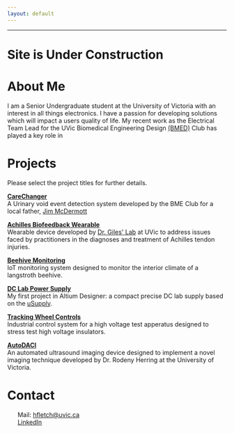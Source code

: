 ```yaml
---
layout: default
---
```

---
# Site is Under Construction
# About Me
I am a Senior Undergraduate student at the University of Victoria with an interest in all things electronics. I have a passion for developing solutions which will impact a users quality of life. My recent work as the Electrical Team Lead for the UVic Biomedical Engineering Design [(BMED)](https://www.uvicbmedesign.com/) Club has played a key role in 

# Projects
Please select the project titles for further details.

[**CareChanger**](./pages/carechanger.html)<br>
A Urinary void event detection system developed by the BME Club for a local father, [Jim McDermott](https://www.timescolonist.com/news/local/dad-s-invention-for-disabled-daughter-gets-recognition-at-national-contest-1.23918747)

[**Achilles Biofeedback Wearable**](./pages/Biofeedback.html)<br>
Wearable device developed by [Dr. Giles' Lab](https://gileslab.wixsite.com/uvicbiomech) at UVic to address issues faced by practitioners in the diagnoses and treatment of Achilles tendon injuries. 

[**Beehive Monitoring**](./pages/beehivemonitor.html)<br>
IoT monitoring system designed to monitor the interior climate of a langstroth beehive. 

[**DC Lab Power Supply**](./pages/DCSupply.html)<br>
My first project in Altium Designer: a compact precise DC lab supply based on the [uSupply](https://www.eevblog.com/projects/usupply/).

[**Tracking Wheel Controls**](./pages/TrackingWheel.html)<br>
Industrial control system for a high voltage test apperatus designed to stress test high voltage insulators. 

[**AutoDACI**](./pages/AutoDACI.html)<br>
An automated ultrasound imaging device designed to implement a novel imaging technique developed by Dr. Rodeny Herring at the University of Victoria. 

 
# Contact 

&nbsp;&nbsp;&nbsp;&nbsp;&nbsp;&nbsp;Mail: hfletch@uvic.ca <br>
&nbsp;&nbsp;&nbsp;&nbsp;&nbsp;&nbsp;[LinkedIn](https://www.linkedin.com/in/harrison-fletch/)
